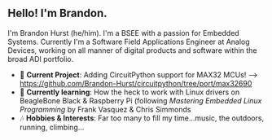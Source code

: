 <!-- TODO: Update my personal README later!!! -->

## Hello! I'm Brandon. 

I'm Brandon Hurst (he/him). I'm a BSEE with a passion for Embedded Systems. Currently I'm a Software Field Applications Engineer at Analog Devices, working on all manner of digital products and software within the broad ADI portfolio. 

- 🔭 **Current Project**:      Adding CircuitPython support for MAX32 MCUs! --> https://github.com/Brandon-Hurst/circuitpython/tree/port/max32690
- 🌱 **Currently learning**:   How the heck to work with Linux drivers on BeagleBone Black & Raspberry Pi (following _Mastering Embedded Linux Programming_ by Frank Vasquez & Chris Simmonds
- 🎶 **Hobbies & Interests**:    Far too many to fill my time...music, the outdoors, running, climbing...
